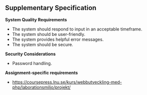 ## Supplementary Specification

**System Quality Requirements**

* The system should respond to input in an acceptable timeframe.
* The system should be user-friendly.
* The system provides helpful error messages.
* The system should be secure.

**Security Considerations**

* Password handling.

**Assignment-specific requirements**

* https://coursepress.lnu.se/kurs/webbutveckling-med-php/laborationsmiljo/projekt/